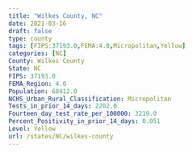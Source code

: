 ```yaml
---
title: "Wilkes County, NC"
date: 2021-03-16
draft: false
type: county
tags: [FIPS:37193.0,FEMA:4.0,Micropolitan,Yellow]
categories: [NC]
County: Wilkes County
State: NC
FIPS: 37193.0
FEMA_Region: 4.0
Population: 68412.0
NCHS_Urban_Rural_Classification: Micropolitan
Tests_in_prior_14_days: 2202.0
Fourteen_day_test_rate_per_100000: 3219.0
Percent_Positivity_in_prior_14_days: 0.051
Level: Yellow
url: /states/NC/wilkes-county
---
```



